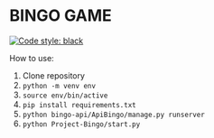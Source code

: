 
# BINGO GAME

[![Code style: black](https://img.shields.io/badge/code%20style-black-000000.svg)](https://github.com/psf/black)

How to use:

1. Clone repository
2. `python -m venv env`
3. `source env/bin/active`
4. `pip install requirements.txt`
5. `python bingo-api/ApiBingo/manage.py runserver`
5. `python Project-Bingo/start.py`
